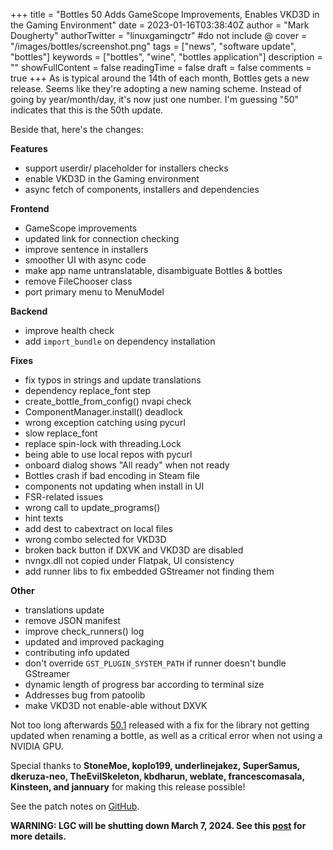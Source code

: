 +++
title = "Bottles 50 Adds GameScope Improvements, Enables VKD3D in the Gaming Environment"
date = 2023-01-16T03:38:40Z
author = "Mark Dougherty"
authorTwitter = "linuxgamingctr" #do not include @
cover = "/images/bottles/screenshot.png"
tags = ["news", "software update", "bottles"]
keywords = ["bottles", "wine", "bottles application"]
description = ""
showFullContent = false
readingTime = false
draft = false
comments = true
+++
As is typical around the 14th of each month, Bottles gets a new release. Seems like they're adopting a new naming scheme. Instead of going by year/month/day, it's now just one number. I'm guessing "50" indicates that this is the 50th update.

Beside that, here's the changes:

**Features**
- support userdir/ placeholder for installers checks
- enable VKD3D in the Gaming environment
- async fetch of components, installers and dependencies

**Frontend**
- GameScope improvements
- updated link for connection checking
- improve sentence in installers
- smoother UI with async code
- make app name untranslatable, disambiguate Bottles & bottles
- remove FileChooser class
- port primary menu to MenuModel

**Backend**
- improve health check
- add `import_bundle` on dependency installation

**Fixes**
- fix typos in strings and update translations
- dependency replace_font step
- create_bottle_from_config() nvapi check
- ComponentManager.install() deadlock
- wrong exception catching using pycurl
- slow replace_font
- replace spin-lock with threading.Lock
- being able to use local repos with pycurl
- onboard dialog shows "All ready" when not ready
- Bottles crash if bad encoding in Steam file
- components not updating when install in UI
- FSR-related issues
- wrong call to update_programs()
- hint texts
- add dest to cabextract on local files
- wrong combo selected for VKD3D
- broken back button if DXVK and VKD3D are disabled
- nvngx.dll not copied under Flatpak, UI consistency
- add runner libs to fix embedded GStreamer not finding them

**Other**
- translations update
- remove JSON manifest
- improve check_runners() log
- updated and improved packaging
- contributing info updated
- don't override `GST_PLUGIN_SYSTEM_PATH` if runner doesn't bundle GStreamer
- dynamic length of progress bar according to terminal size
- Addresses bug from patoolib
- make VKD3D not enable-able without DXVK

Not too long afterwards [50.1](https://github.com/bottlesdevs/Bottles/releases/tag/50.1) released with a fix for the library not getting updated when renaming a bottle, as well as a critical error when not using a NVIDIA GPU.

Special thanks to **StoneMoe, koplo199, underlinejakez, SuperSamus, dkeruza-neo, TheEvilSkeleton, kbdharun, weblate, francescomasala, Kinsteen, and jannuary** for making this release possible!

See the patch notes on [GitHub](https://github.com/bottlesdevs/Bottles/releases/tag/50).

**WARNING: LGC will be shutting down March 7, 2024. See this [post](https://linuxgamingcentral.com/posts/the-end-of-lgc/) for more details.**
